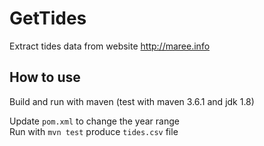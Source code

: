 # GetTides
Extract tides data from website http://maree.info

## How to use
Build and run with maven (test with maven 3.6.1 and jdk 1.8)

Update `pom.xml` to change the year range<br>
Run with `mvn test` produce `tides.csv` file
